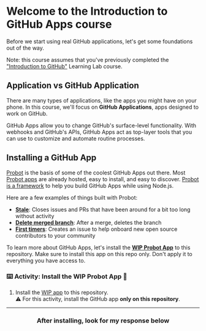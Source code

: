 # Welcome to the Introduction to GitHub Apps course

Before we start using real GitHub applications, let's get some foundations out of the way. 

Note: this course assumes that you've previously completed the ["Introduction to GitHub"](https://lab.github.com/githubtraining/introduction-to-github) Learning Lab course.

## Application vs GitHub Application
There are many types of applications, like the apps you might have on your phone. In this course, we'll focus on **GitHub Applications**, apps designed to work on GitHub.

GitHub Apps allow you to change GitHub's surface-level functionality. With webhooks and GitHub's APIs, GitHub Apps act as top-layer tools that you can use to customize and automate routine processes. 

## Installing a GitHub App

[Probot](https://probot.github.io/) is the basis of some of the coolest GitHub Apps out there. Most [Probot apps](https://probot.github.io/docs/) are already hosted, easy to install, and easy to discover. [Probot is a framework](https://probot.github.io/docs/) to help you build GitHub Apps while using Node.js.

Here are a few examples of things built with Probot:
- **[Stale](https://probot.github.io/apps/stale/)**: Closes issues and PRs that have been around for a bit too long without activity
- **[Delete merged branch](https://probot.github.io/apps/delete-merged-branch/)**: After a merge, deletes the branch
- **[First timers](https://probot.github.io/apps/first-timers/)**: Creates an issue to help onboard new open source contributors to your community

To learn more about GitHub Apps, let's install the **[WIP Probot App](https://probot.github.io/apps/wip/)** to this repository. Make sure to install this app on this repo only. Don't apply it to everything you have access to.

### :keyboard: Activity: Install the WIP Probot App :tada:

1. Install the [WIP app](https://probot.github.io/apps/wip/) to this repository.
</br>:warning: For this activity, install the GitHub app **only on this repository**.

<hr>
<h3 align="center">After installing, look for my response below</h3>
